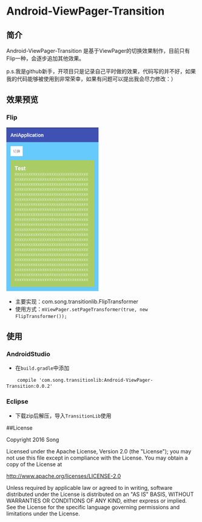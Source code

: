# Android-ViewPager-Transition
## 简介
Android-ViewPager-Transition 是基于ViewPager的切换效果制作，目前只有Flip一种，会逐步追加其他效果。

p.s.我是github新手，开项目只是记录自己平时做的效果，代码写的并不好，如果我的代码能够被使用到非常荣幸，如果有问题可以提出我会尽力修改：）
## 效果预览
### Flip
![image](https://github.com/MidoriInu1/song.github.io/blob/master/res/demo_android_OglFlip.gif )  

+ 主要实现：com.song.transitionlib.FlipTransformer
+ 使用方式：`mViewPager.setPageTransformer(true, new FlipTransformer());`


## 使用
### AndroidStudio
+ 在`build.gradle`中添加

````
	compile 'com.song.transitionlib:Android-ViewPager-Transition:0.0.2'
````
### Eclipse
+ 下载zip后解压，导入`TransitionLib`使用


##License

Copyright 2016 Song

Licensed under the Apache License, Version 2.0 (the "License");
you may not use this file except in compliance with the License.
You may obtain a copy of the License at

http://www.apache.org/licenses/LICENSE-2.0

Unless required by applicable law or agreed to in writing, software
distributed under the License is distributed on an "AS IS" BASIS,
WITHOUT WARRANTIES OR CONDITIONS OF ANY KIND, either express or implied.
See the License for the specific language governing permissions and
limitations under the License.